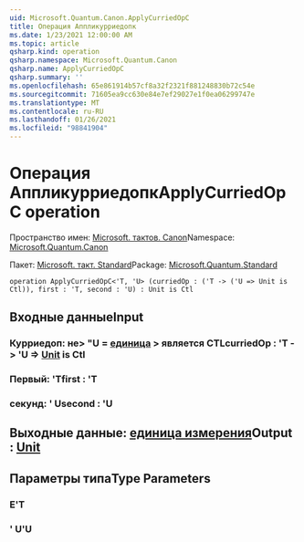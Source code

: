 ```yaml
---
uid: Microsoft.Quantum.Canon.ApplyCurriedOpC
title: Операция Аппликурриедопк
ms.date: 1/23/2021 12:00:00 AM
ms.topic: article
qsharp.kind: operation
qsharp.namespace: Microsoft.Quantum.Canon
qsharp.name: ApplyCurriedOpC
qsharp.summary: ''
ms.openlocfilehash: 65e861914b57cf8a32f2321f881248830b72c54e
ms.sourcegitcommit: 71605ea9cc630e84e7ef29027e1f0ea06299747e
ms.translationtype: MT
ms.contentlocale: ru-RU
ms.lasthandoff: 01/26/2021
ms.locfileid: "98841904"
---
```

# <a name="applycurriedopc-operation"></a><span data-ttu-id="f36b2-102">Операция Аппликурриедопк</span><span class="sxs-lookup"><span data-stu-id="f36b2-102">ApplyCurriedOpC operation</span></span>

<span data-ttu-id="f36b2-103">Пространство имен: [Microsoft. тактов. Canon](xref:Microsoft.Quantum.Canon)</span><span class="sxs-lookup"><span data-stu-id="f36b2-103">Namespace: [Microsoft.Quantum.Canon](xref:Microsoft.Quantum.Canon)</span></span>

<span data-ttu-id="f36b2-104">Пакет: [Microsoft. такт. Standard](https://nuget.org/packages/Microsoft.Quantum.Standard)</span><span class="sxs-lookup"><span data-stu-id="f36b2-104">Package: [Microsoft.Quantum.Standard](https://nuget.org/packages/Microsoft.Quantum.Standard)</span></span>




```qsharp
operation ApplyCurriedOpC<'T, 'U> (curriedOp : ('T -> ('U => Unit is Ctl)), first : 'T, second : 'U) : Unit is Ctl
```


## <a name="input"></a><span data-ttu-id="f36b2-105">Входные данные</span><span class="sxs-lookup"><span data-stu-id="f36b2-105">Input</span></span>

### <a name="curriedop--t---u--unit--is-ctl"></a><span data-ttu-id="f36b2-106">Курриедоп: не> "U = [единица](xref:microsoft.quantum.lang-ref.unit) > является CTL</span><span class="sxs-lookup"><span data-stu-id="f36b2-106">curriedOp : 'T -> 'U => [Unit](xref:microsoft.quantum.lang-ref.unit)  is Ctl</span></span>




### <a name="first--t"></a><span data-ttu-id="f36b2-107">Первый: 'T</span><span class="sxs-lookup"><span data-stu-id="f36b2-107">first : 'T</span></span>




### <a name="second--u"></a><span data-ttu-id="f36b2-108">секунд: ' U</span><span class="sxs-lookup"><span data-stu-id="f36b2-108">second : 'U</span></span>





## <a name="output--unit"></a><span data-ttu-id="f36b2-109">Выходные данные: [единица измерения](xref:microsoft.quantum.lang-ref.unit)</span><span class="sxs-lookup"><span data-stu-id="f36b2-109">Output : [Unit](xref:microsoft.quantum.lang-ref.unit)</span></span>



## <a name="type-parameters"></a><span data-ttu-id="f36b2-110">Параметры типа</span><span class="sxs-lookup"><span data-stu-id="f36b2-110">Type Parameters</span></span>

### <a name="t"></a><span data-ttu-id="f36b2-111">Е</span><span class="sxs-lookup"><span data-stu-id="f36b2-111">'T</span></span>


### <a name="u"></a><span data-ttu-id="f36b2-112">' U</span><span class="sxs-lookup"><span data-stu-id="f36b2-112">'U</span></span>

